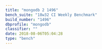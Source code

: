 ```yaml
---
title: "mongodb 2 1496"
bench_suite: "18w32 CI Weekly Benchmark"
build_number: "1496"
dbprofile: "mongodb"
classifier: ""
date: 2018-08-06T05:04:28
type: "bench"
---
```

